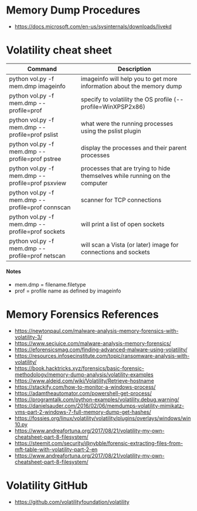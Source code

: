 # Memory Dump Procedures

- https://docs.microsoft.com/en-us/sysinternals/downloads/livekd

# Volatility cheat sheet

| Command | Description |
| --- | --- |
| python vol.py -f mem.dmp imageinfo | imageinfo will help you to get more information about the memory dump |
| python vol.py -f mem.dmp --profile=prof | specify to volatility the OS profile (--profile=WinXPSP2x86) |
| python vol.py -f mem.dmp --profile=prof pslist | what were the running processes using the pslist plugin |
| python vol.py -f mem.dmp --profile=prof pstree | display the processes and their parent processes |
| python vol.py -f mem.dmp --profile=prof psxview | processes that are trying to hide themselves while running on the computer |
| python vol.py -f mem.dmp --profile=prof connscan | scanner for TCP connections |
| python vol.py -f mem.dmp --profile=prof sockets | will print a list of open sockets |
| python vol.py -f mem.dmp --profile=prof netscan | will scan a Vista (or later) image for connections and sockets |

#### Notes

- mem.dmp = filename.filetype
- prof = profile name as defined by imageinfo

# Memory Forensics References

- https://newtonpaul.com/malware-analysis-memory-forensics-with-volatility-3/
- https://www.secjuice.com/malware-analysis-memory-forensics/
- https://eforensicsmag.com/finding-advanced-malware-using-volatility/
- https://resources.infosecinstitute.com/topic/ransomware-analysis-with-volatility/
- https://book.hacktricks.xyz/forensics/basic-forensic-methodology/memory-dump-analysis/volatility-examples
- https://www.aldeid.com/wiki/Volatility/Retrieve-hostname
- https://stackify.com/how-to-monitor-a-windows-process/
- https://adamtheautomator.com/powershell-get-process/
- https://programtalk.com/python-examples/volatility.debug.warning/
- https://danielsauder.com/2016/02/06/memdumps-volatility-mimikatz-vms-part-2-windows-7-full-memory-dump-get-hashes/
- https://fossies.org/linux/volatility/volatility/plugins/overlays/windows/win10.py
- https://www.andreafortuna.org/2017/08/21/volatility-my-own-cheatsheet-part-8-filesystem/
- https://steemit.com/security/@nybble/forensic-extracting-files-from-mft-table-with-volatility-part-2-en
- https://www.andreafortuna.org/2017/08/21/volatility-my-own-cheatsheet-part-8-filesystem/

# Volatility GitHub

- https://github.com/volatilityfoundation/volatility
